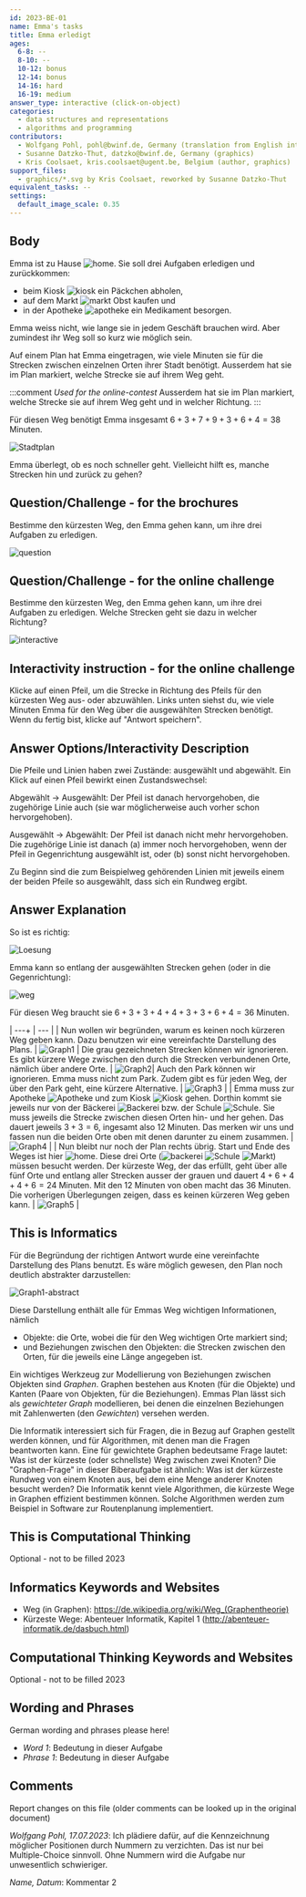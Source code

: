 ```yaml
---
id: 2023-BE-01
name: Emma's tasks
title: Emma erledigt
ages:
  6-8: --
  8-10: --
  10-12: bonus
  12-14: bonus
  14-16: hard
  16-19: medium
answer_type: interactive (click-on-object)
categories:
  - data structures and representations
  - algorithms and programming
contributors:
  - Wolfgang Pohl, pohl@bwinf.de, Germany (translation from English into German)
  - Susanne Datzko-Thut, datzko@bwinf.de, Germany (graphics)
  - Kris Coolsaet, kris.coolsaet@ugent.be, Belgium (author, graphics)
support_files:
  - graphics/*.svg by Kris Coolsaet, reworked by Susanne Datzko-Thut
equivalent_tasks: --
settings:
  default_image_scale: 0.35
---
```



## Body

Emma ist zu Hause ![home].  Sie soll drei Aufgaben erledigen 
und zurückkommen:

- beim Kiosk ![kiosk] ein Päckchen abholen,
- auf dem Markt ![markt] Obst kaufen und
- in der Apotheke ![apotheke] ein Medikament besorgen.

Emma weiss nicht, wie lange sie in jedem Geschäft brauchen wird.
Aber zumindest ihr Weg soll so kurz wie möglich sein.

Auf einem Plan hat Emma eingetragen, wie viele Minuten sie für die
Strecken zwischen einzelnen Orten ihrer Stadt benötigt.
Ausserdem hat sie im Plan markiert, welche Strecke sie auf ihrem Weg geht.

:::comment
_Used for the online-contest_
Ausserdem hat sie im Plan markiert, welche Strecke sie auf ihrem Weg geht und in welcher Richtung. 
:::

Für diesen Weg benötigt Emma insgesamt $6 + 3 + 7 + 9 + 3 + 6 + 4 = 38$ Minuten.

![Stadtplan](graphics/2023-BE-01-deu-challenge.svg "Stadtplan")

Emma überlegt, ob es noch schneller geht.
Vielleicht hilft es, manche Strecken hin und zurück zu gehen?


## Question/Challenge - for the brochures

Bestimme den kürzesten Weg, den Emma gehen kann, um ihre drei Aufgaben zu erledigen.

![question](graphics/2023-BE-01-deu-challengebrochure.svg)


## Question/Challenge - for the online challenge

Bestimme den kürzesten Weg, den Emma gehen kann, um ihre drei Aufgaben zu erledigen.
Welche Strecken geht sie dazu in welcher Richtung?

![interactive](interactive/2023-BE-01-question-interactive2.svg)


## Interactivity instruction - for the online challenge

Klicke auf einen Pfeil, um die Strecke in Richtung des Pfeils für den kürzesten Weg aus- oder abzuwählen.
Links unten siehst du, wie viele Minuten Emma für den Weg über die ausgewählten Strecken benötigt.
Wenn du fertig bist, klicke auf "Antwort speichern".


## Answer Options/Interactivity Description

Die Pfeile und Linien haben zwei Zustände: ausgewählt und abgewählt.
Ein Klick auf einen Pfeil bewirkt einen Zustandswechsel:

Abgewählt -> Ausgewählt:
Der Pfeil ist danach hervorgehoben, die zugehörige Linie auch (sie war möglicherweise auch vorher schon hervorgehoben).

Ausgewählt -> Abgewählt:
Der Pfeil ist danach nicht mehr hervorgehoben.  Die zugehörige Linie ist danach (a) immer noch hervorgehoben, wenn der Pfeil in Gegenrichtung ausgewählt ist, oder (b) sonst nicht hervorgehoben.

Zu Beginn sind die zum Beispielweg gehörenden Linien mit jeweils einem der beiden Pfeile so ausgewählt, dass sich ein Rundweg ergibt.


## Answer Explanation

So ist es richtig:

![Loesung](graphics/2023-BE-01-deu-solution.svg "Lösung")

Emma kann so entlang der ausgewählten Strecken gehen (oder in die Gegenrichtung):

![weg](graphics/2023-BE-01-weg.svg "Strecken")

Für diesen Weg braucht sie $6 + 3 + 3 + 4 + 4 + 3 + 3 + 6 + 4 = 36$ Minuten.

| ---+ | --- |
| Nun wollen wir begründen, warum es keinen noch kürzeren Weg geben kann. Dazu benutzen wir eine vereinfachte Darstellung des Plans. | ![Graph1](graphics/graph1.svg "Graph 1") |
Die grau gezeichneten Strecken können wir ignorieren. Es gibt kürzere Wege zwischen den durch die Strecken verbundenen Orte, nämlich über andere Orte. | ![Graph2](graphics/graph2.svg "Graph 2")|
Auch den Park können wir ignorieren.  Emma muss nicht zum Park. Zudem gibt es für jeden Weg, der über den Park geht, eine kürzere Alternative. | ![Graph3](graphics/graph3.svg "Graph 3") |
| Emma muss zur Apotheke ![Apotheke] und zum Kiosk ![Kiosk] gehen.  Dorthin kommt sie jeweils nur von der Bäckerei ![Backerei] bzw. der Schule ![Schule]. Sie muss jeweils die Strecke zwischen diesen Orten hin- und her gehen. Das dauert jeweils $3 + 3 = 6$, ingesamt also 12 Minuten. Das merken wir uns und fassen nun die beiden Orte oben mit denen darunter zu einem zusammen. | ![Graph4](graphics/graph4.svg "Graph 4") |
| Nun bleibt nur noch der Plan rechts übrig.  Start und Ende des Weges ist hier ![home]. Diese drei Orte (![backerei] ![Schule] ![Markt]) müssen besucht werden. Der kürzeste Weg, der das erfüllt, geht über alle fünf Orte und entlang aller Strecken ausser der grauen und dauert $4 + 6 + 4 + 4 + 6 = 24$ Minuten. Mit den 12 Minuten von oben macht das 36 Minuten. Die vorherigen Überlegungen zeigen, dass es keinen kürzeren Weg geben kann. | ![Graph5](graphics/graph5.svg "Graph 5") |

[apotheke]: graphics/2023-BE-01-inline-apotheke.svg  "Apotheke       (20px inline(-0.2ex))"
[markt]: graphics/2023-BE-01-inline-markt.svg        "Markt          (15px inline(-0.2ex))"
[kiosk]: graphics/2023-BE-01-inline-kiosk.svg        "Kiosk          (20px inline(-0.2ex))"
[home]: graphics/2023-BE-01-inline-meinstandort.svg  "Emma's Zuhause (16px inline(-0.2ex))"
[schule]: graphics/2023-BE-01-inline-schule.svg      "Schule         (21px inline(-0.2ex))"
[backerei]: graphics/2023-BE-01-inline-baeckerei.svg "Bäckerei       (20px inline(-0.2ex))"


## This is Informatics

Für die Begründung der richtigen Antwort wurde eine vereinfachte Darstellung des Plans benutzt.
Es wäre möglich gewesen, den Plan noch deutlich abstrakter darzustellen:

![Graph1-abstract](graphics/graph1-abstract-compatible.svg "Graph 1 abstrakt")

Diese Darstellung enthält alle für Emmas Weg wichtigen Informationen, nämlich
- Objekte: die Orte, wobei die für den Weg wichtigen Orte markiert sind;
- und Beziehungen zwischen den Objekten: die Strecken zwischen den Orten, für die jeweils eine Länge angegeben ist.

Ein wichtiges Werkzeug zur Modellierung von Beziehungen zwischen Objekten sind _Graphen_.
Graphen bestehen aus Knoten (für die Objekte) und Kanten (Paare von Objekten, für die Beziehungen).
Emmas Plan lässt sich als _gewichteter Graph_ modellieren, 
bei denen die einzelnen Beziehungen mit Zahlenwerten (den _Gewichten_) versehen werden.

Die Informatik interessiert sich für Fragen, die in Bezug auf Graphen gestellt werden können,
und für Algorithmen, mit denen man die Fragen beantworten kann.
Eine für gewichtete Graphen bedeutsame Frage lautet:
Was ist der kürzeste (oder schnellste) Weg zwischen zwei Knoten?
Die "Graphen-Frage" in dieser Biberaufgabe ist ähnlich:
Was ist der kürzeste Rundweg von einem Knoten aus, bei dem eine Menge anderer Knoten besucht werden?
Die Informatik kennt viele Algorithmen, die kürzeste Wege in Graphen effizient bestimmen können.
Solche Algorithmen werden zum Beispiel in Software zur Routenplanung implementiert.


## This is Computational Thinking

Optional - not to be filled 2023


## Informatics Keywords and Websites

- Weg (in Graphen): https://de.wikipedia.org/wiki/Weg_(Graphentheorie)
- Kürzeste Wege:  Abenteuer Informatik, Kapitel 1  (http://abenteuer-informatik.de/dasbuch.html)

## Computational Thinking Keywords and Websites

 Optional - not to be filled 2023


## Wording and Phrases

German wording and phrases please here!

 - _Word 1_: Bedeutung in dieser Aufgabe
 - _Phrase 1_: Bedeutung in dieser Aufgabe 


## Comments

Report changes on this file (older comments can be looked up in the original document)

_Wolfgang Pohl, 17.07.2023_:  Ich plädiere dafür, auf die Kennzeichnung möglicher Positionen durch Nummern zu verzichten.  Das ist nur bei Multiple-Choice sinnvoll.  Ohne Nummern wird die Aufgabe nur unwesentlich schwieriger.

_Name, Datum_: Kommentar 2

